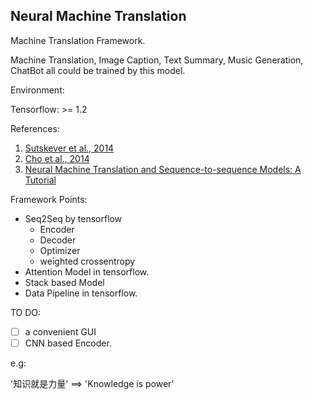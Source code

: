 ## Neural Machine Translation

Machine Translation Framework.

Machine Translation, Image Caption, Text Summary, Music Generation, ChatBot all could be trained by this model.

Environment:

Tensorflow: >= 1.2


References:

1. [Sutskever et al., 2014](https://papers.nips.cc/paper/5346-sequence-to-sequence-learning-with-neural-networks.pdf)
2. [Cho et al., 2014](http://emnlp2014.org/papers/pdf/EMNLP2014179.pdf)
3. [Neural Machine Translation and Sequence-to-sequence Models: A Tutorial](https://arxiv.org/abs/1703.01619)


Framework Points:

+ Seq2Seq by tensorflow
    + Encoder
    + Decoder
    + Optimizer
    + weighted crossentropy
+ Attention Model in tensorflow.
+ Stack based Model
+ Data Pipeline in tensorflow.

TO DO:

- [ ] a convenient GUI
- [ ] CNN based Encoder.

e.g:

 '知识就是力量' ==> 'Knowledge is power'



